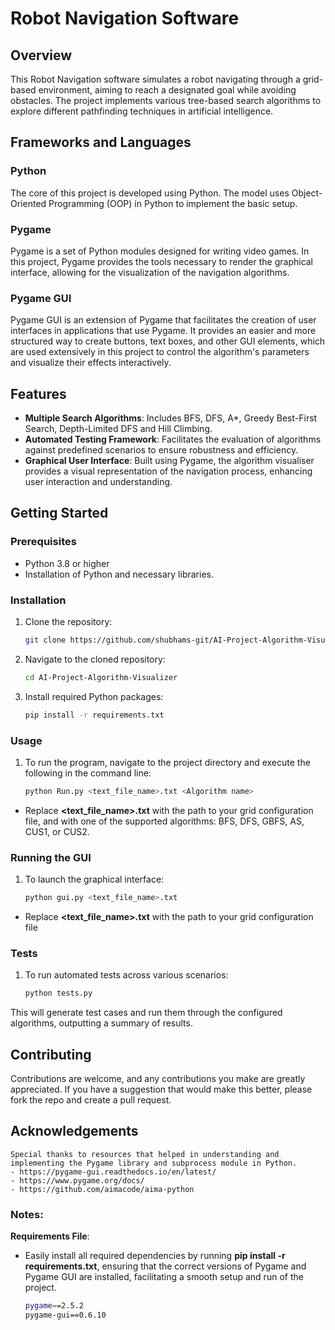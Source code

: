# Robot Navigation Software

## Overview
This Robot Navigation software simulates a robot navigating through a grid-based environment, aiming to reach a designated goal while avoiding obstacles. The project implements various tree-based search algorithms to explore different pathfinding techniques in artificial intelligence.

## Frameworks and Languages

### Python
The core of this project is developed using Python. The model uses Object-Oriented Programming (OOP) in Python to implement the basic setup.

### Pygame
Pygame is a set of Python modules designed for writing video games. In this project, Pygame provides the tools necessary to render the graphical interface, allowing for the visualization of the navigation algorithms.

### Pygame GUI
Pygame GUI is an extension of Pygame that facilitates the creation of user interfaces in applications that use Pygame. It provides an easier and more structured way to create buttons, text boxes, and other GUI elements, which are used extensively in this project to control the algorithm's parameters and visualize their effects interactively.


## Features
- **Multiple Search Algorithms**: Includes BFS, DFS, A*, Greedy Best-First Search, Depth-Limited DFS and Hill Climbing.
- **Automated Testing Framework**: Facilitates the evaluation of algorithms against predefined scenarios to ensure robustness and efficiency.
- **Graphical User Interface**: Built using Pygame, the algorithm visualiser provides a visual representation of the navigation process, enhancing user interaction and understanding.

## Getting Started

### Prerequisites
- Python 3.8 or higher
- Installation of Python and necessary libraries.

### Installation
1. Clone the repository:
   ```bash
   git clone https://github.com/shubhams-git/AI-Project-Algorithm-Visualizer.git

2. Navigate to the cloned repository:
    ```bash
    cd AI-Project-Algorithm-Visualizer

3. Install required Python packages:
    ```bash
    pip install -r requirements.txt


### Usage
1. To run the program, navigate to the project directory and execute the following in the command line:
    ```bash
    python Run.py <text_file_name>.txt <Algorithm name>

- Replace **<text_file_name>.txt** with the path to your grid configuration file, and **<Algorithm name>** with one of the supported algorithms: BFS, DFS, GBFS, AS, CUS1, or CUS2.

### Running the GUI
1. To launch the graphical interface:
    ```bash
    python gui.py <text_file_name>.txt
- Replace **<text_file_name>.txt** with the path to your grid configuration file

### Tests
1. To run automated tests across various scenarios:
    ```bash
    python tests.py

This will generate test cases and run them through the configured algorithms, outputting a summary of results.

## Contributing
Contributions are welcome, and any contributions you make are greatly appreciated. If you have a suggestion that would make this better, please fork the repo and create a pull request.



## Acknowledgements
    Special thanks to resources that helped in understanding and implementing the Pygame library and subprocess module in Python.
    - https://pygame-gui.readthedocs.io/en/latest/
    - https://www.pygame.org/docs/
    - https://github.com/aimacode/aima-python


### Notes:
**Requirements File**: 
- Easily install all required dependencies by running **pip install -r requirements.txt**, ensuring that the correct versions of Pygame and Pygame GUI are installed, facilitating a smooth setup and run of the project.

    ```bash
    pygame==2.5.2
    pygame-gui==0.6.10


